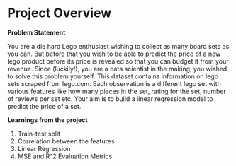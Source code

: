 # Project Overview

**Problem Statement**

You are a die hard Lego enthusiast wishing to collect as many board sets as you can. But before that you wish to be able to predict the price of a new lego product before its price is revealed so that you can budget it from your revenue. Since (luckily!), you are a data scientist in the making, you wished to solve this problem yourself. This dataset contains information on lego sets scraped from lego.com. Each observation is a different lego set with various features like how many pieces in the set, rating for the set, number of reviews per set etc. Your aim is to build a linear regression model to predict the price of a set.

**Learnings from the project**

1. Train-test split
2. Correlation between the features
3. Linear Regression
4. MSE and R^2 Evaluation Metrics
